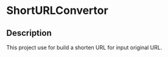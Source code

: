 # ShortURLConvertor

## Description

This project use for build a shorten URL for input original URL.
